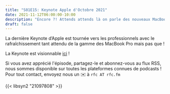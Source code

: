 ```yaml
---
title: "S01E15: Keynote Apple d'Octobre 2021"
date: 2021-11-12T06:00:00-10:00
description: "Encore ?! Attends attends là on parle des nouveaux MacBook Pro ! Ceux qui sont pour les pros 💻"
draft: false
---
```


La dernière Keynote d’Apple est tournée vers les professionnels avec le rafraîchissement tant attendu de la gamme des MacBook Pro mais pas que ! 

La Keynote est visionnable [ici](https://www.youtube.com/watch?v=exM1uajp--A) !

Si vous avez apprécié l'épisode, partagez-le et abonnez-vous au flux RSS, nous sommes disponible sur toutes les plateformes connues de podcasts !
Pour tout contact, envoyez nous un ✉️  à `rfc AT rfc.fm`

{{< libsyn2 "21097808" >}}
